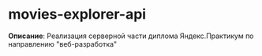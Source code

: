 # movies-explorer-api

**Описание**: Реализация серверной части диплома Яндекс.Практикум по направлению "веб-разработка"
